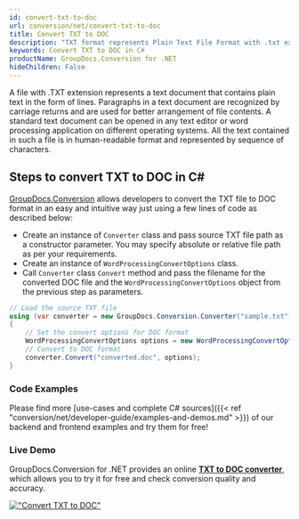 ```yaml
---
id: convert-txt-to-doc
url: conversion/net/convert-txt-to-doc
title: Convert TXT to DOC
description: "TXT format represents Plain Text File Format with .txt extension. Learn how to convert TXT to DOC file programmatically in C# language using GroupDocs.Conversion for .NET library."
keywords: Convert TXT to DOC in C#
productName: GroupDocs.Conversion for .NET
hideChildren: False
---
```


A file with .TXT extension represents a text document that contains plain text in the form of lines. Paragraphs in a text document are recognized by carriage returns and are used for better arrangement of file contents. A standard text document can be opened in any text editor or word processing application on different operating systems. All the text contained in such a file is in human-readable format and represented by sequence of characters.

## Steps to convert TXT to DOC in C#

[GroupDocs.Conversion](https://products.groupdocs.com/conversion/net) allows developers to convert the TXT file to DOC format in an easy and intuitive way just using a few lines of code as described below:

* Create an instance of `Converter` class and pass source TXT file path as a constructor parameter. You may specify absolute or relative file path as per your requirements. 
* Create an instance of `WordProcessingConvertOptions` class.
* Call `Converter` class `Convert` method and pass the filename for the converted DOC file and the `WordProcessingConvertOptions` object from the previous step as parameters.

```csharp
// Load the source TXT file
using (var converter = new GroupDocs.Conversion.Converter("sample.txt"))
{
    // Set the convert options for DOC format
    WordProcessingConvertOptions options = new WordProcessingConvertOptions();
    // Convert to DOC format
    converter.Convert("converted.doc", options);
}
```

### Code Examples

Please find more [use-cases and complete C# sources]({{< ref "conversion/net/developer-guide/examples-and-demos.md" >}}) of our backend and frontend examples and try them for free!

### Live Demo

GroupDocs.Conversion for .NET provides an online [**TXT to DOC converter**](https://products.groupdocs.app/conversion/txt-to-doc), which allows you to try it for free and check conversion quality and accuracy.

[!["Convert TXT to DOC"](conversion/net/images/convert-txt-to-doc.png)](https://products.groupdocs.app/conversion/txt-to-doc)